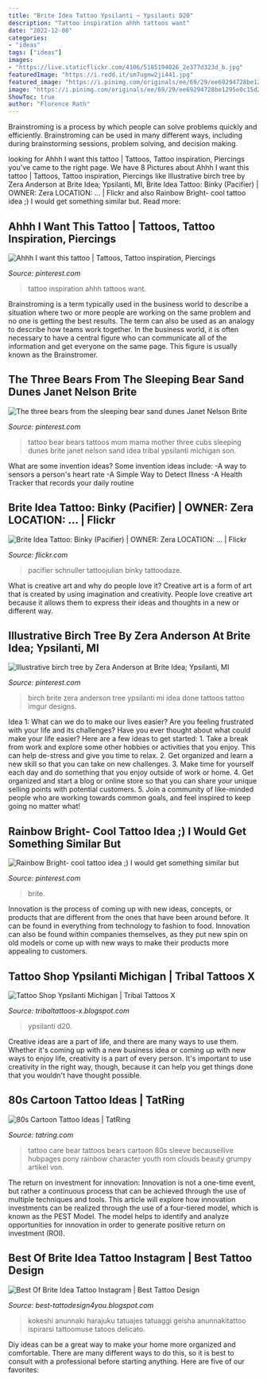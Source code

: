 ```yaml
---
title: "Brite Idea Tattoo Ypsilanti ~ Ypsilanti D20"
description: "Tattoo inspiration ahhh tattoos want"
date: "2022-12-08"
categories:
- "ideas"
tags: ["ideas"]
images:
- "https://live.staticflickr.com/4106/5185194026_2e377d323d_b.jpg"
featuredImage: "https://i.redd.it/sm7ugmw2ji441.jpg"
featured_image: "https://i.pinimg.com/originals/ee/69/29/ee69294728be1295e0c15d24f2eb0f18.jpg"
image: "https://i.pinimg.com/originals/ee/69/29/ee69294728be1295e0c15d24f2eb0f18.jpg"
ShowToc: true
author: "Florence Rath"
---
```



Brainstroming is a process by which people can solve problems quickly and efficiently. Brainstroming can be used in many different ways, including during brainstorming sessions, problem solving, and decision making.

	

		
looking for Ahhh I want this tattoo | Tattoos, Tattoo inspiration, Piercings you've came to the right page. We have 8 Pictures about Ahhh I want this tattoo | Tattoos, Tattoo inspiration, Piercings like Illustrative birch tree by Zera Anderson at Brite Idea; Ypsilanti, MI, Brite Idea Tattoo: Binky (Pacifier) | OWNER: Zera LOCATION: … | Flickr and also Rainbow Bright- cool tattoo idea ;) I would get something similar but. Read more:
		
    
## Ahhh I Want This Tattoo | Tattoos, Tattoo Inspiration, Piercings

<img loading=lazy src="https://i.pinimg.com/originals/4a/9e/df/4a9edf758b418d83e7e5ec65f447771f.jpg" onerror="this.onerror=null;this.src='https://tse2.mm.bing.net/th?id=OIP.HA5fdiKEganOC1DUFj3uFgHaJ4&amp;pid=15.1';" alt="Ahhh I want this tattoo | Tattoos, Tattoo inspiration, Piercings">

_Source: pinterest.com_

>tattoo inspiration ahhh tattoos want. 

	

Brainstroming is a term typically used in the business world to describe a situation where two or more people are working on the same problem and no one is getting the best results. The term can also be used as an analogy to describe how teams work together. In the business world, it is often necessary to have a central figure who can communicate all of the information and get everyone on the same page. This figure is usually known as the Brainstromer.

    
## The Three Bears From The Sleeping Bear Sand Dunes Janet Nelson Brite

<img loading=lazy src="https://s-media-cache-ak0.pinimg.com/originals/2c/b2/e0/2cb2e0387a60944cc5685288d1485140.jpg" onerror="this.onerror=null;this.src='https://tse3.mm.bing.net/th?id=OIP.za4yzXj_2aI1r_LGIGaEdwHaHq&amp;pid=15.1';" alt="The three bears from the sleeping bear sand dunes Janet Nelson Brite">

_Source: pinterest.com_

>tattoo bear bears tattoos mom mama mother three cubs sleeping dunes brite janet nelson sand idea tribal ypsilanti michigan son. 

	

What are some invention ideas?
Some invention ideas include:
-A way to sensors a person's heart rate 
-A Simple Way to Detect Illness 
-A Health Tracker that records your daily routine

    
## Brite Idea Tattoo: Binky (Pacifier) | OWNER: Zera LOCATION: … | Flickr

<img loading=lazy src="https://live.staticflickr.com/4106/5185194026_2e377d323d_b.jpg" onerror="this.onerror=null;this.src='https://tse4.mm.bing.net/th?id=OIP.trU86cXKYUULDNdp4oiGHQHaFj&amp;pid=15.1';" alt="Brite Idea Tattoo: Binky (Pacifier) | OWNER: Zera LOCATION: … | Flickr">

_Source: flickr.com_

>pacifier schnuller tattoojulian binky tattoodaze. 

	

What is creative art and why do people love it?
Creative art is a form of art that is created by using imagination and creativity. People love creative art because it allows them to express their ideas and thoughts in a new or different way.

    
## Illustrative Birch Tree By Zera Anderson At Brite Idea; Ypsilanti, MI

<img loading=lazy src="https://i.pinimg.com/originals/49/73/8e/49738e39c06e3e9603d34ec425341ad0.jpg" onerror="this.onerror=null;this.src='https://tse4.mm.bing.net/th?id=OIP.bq9xes5q-jMwHLyI-L5GbgHaK9&amp;pid=15.1';" alt="Illustrative birch tree by Zera Anderson at Brite Idea; Ypsilanti, MI">

_Source: pinterest.com_

>birch brite zera anderson tree ypsilanti mi idea done tattoos tattoo imgur designs. 

	

Idea 1: What can we do to make our lives easier?
Are you feeling frustrated with your life and its challenges? Have you ever thought about what could make your life easier? Here are a few ideas to get started: 1. Take a break from work and explore some other hobbies or activities that you enjoy. This can help de-stress and give you time to relax. 2. Get organized and learn a new skill so that you can take on new challenges. 3. Make time for yourself each day and do something that you enjoy outside of work or home. 4. Get organized and start a blog or online store so that you can share your unique selling points with potential customers. 5. Join a community of like-minded people who are working towards common goals, and feel inspired to keep going no matter what! 
    
## Rainbow Bright- Cool Tattoo Idea ;) I Would Get Something Similar But

<img loading=lazy src="https://i.pinimg.com/originals/ee/69/29/ee69294728be1295e0c15d24f2eb0f18.jpg" onerror="this.onerror=null;this.src='https://tse3.mm.bing.net/th?id=OIP.OlIyM5nLm35qONhH21-VMwHaJ4&amp;pid=15.1';" alt="Rainbow Bright- cool tattoo idea ;) I would get something similar but">

_Source: pinterest.com_

>brite. 

	

Innovation is the process of coming up with new ideas, concepts, or products that are different from the ones that have been around before. It can be found in everything from technology to fashion to food. Innovation can also be found within companies themselves, as they put new spin on old models or come up with new ways to make their products more appealing to customers.

    
## Tattoo Shop Ypsilanti Michigan | Tribal Tattoos X

<img loading=lazy src="https://i.redd.it/sm7ugmw2ji441.jpg" onerror="this.onerror=null;this.src='https://tse4.mm.bing.net/th?id=OIP.VVwv6bk28oOz1rX-gJ8UzAHaHa&amp;pid=15.1';" alt="Tattoo Shop Ypsilanti Michigan | Tribal Tattoos X">

_Source: tribaltattoos-x.blogspot.com_

>ypsilanti d20. 

	

Creative ideas are a part of life, and there are many ways to use them. Whether it's coming up with a new business idea or coming up with new ways to enjoy life, creativity is a part of every person. It's important to use creativity in the right way, though, because it can help you get things done that you wouldn't have thought possible.

    
## 80s Cartoon Tattoo Ideas | TatRing

<img loading=lazy src="https://usercontent2.hubstatic.com/5228461.jpg" onerror="this.onerror=null;this.src='https://tse4.mm.bing.net/th?id=OIP.m_RERSNIPCIsexArvWCUbgHaJ7&amp;pid=15.1';" alt="80s Cartoon Tattoo Ideas | TatRing">

_Source: tatring.com_

>tattoo care bear tattoos bears cartoon 80s sleeve becauseilive hubpages pony rainbow character youth rom clouds beauty grumpy artikel von. 

	

The return on investment for innovation:
Innovation is not a one-time event, but rather a continuous process that can be achieved through the use of multiple techniques and tools. This article will explore how innovation investments can be realized through the use of a four-tiered model, which is known as the PEST Model. The model helps to identify and analyze opportunities for innovation in order to generate positive return on investment (ROI).

    
## Best Of Brite Idea Tattoo Instagram | Best Tattoo Design

<img loading=lazy src="https://i.pinimg.com/originals/d2/e0/19/d2e019af666bd8bf1e1b4fd4d6e8bf59.jpg" onerror="this.onerror=null;this.src='https://tse1.mm.bing.net/th?id=OIP.Yr4n0YkoHCY4_Vh0gg_FQAHaJQ&amp;pid=15.1';" alt="Best Of Brite Idea Tattoo Instagram | Best Tattoo Design">

_Source: best-tattodesign4you.blogspot.com_

>kokeshi anunnaki harajuku tatuajes tatuaggi geisha anunnakitattoo ispirarsi tattoomuse tatoos delicato. 

	

Diy ideas can be a great way to make your home more organized and comfortable. There are many different ways to do this, so it is best to consult with a professional before starting anything. Here are five of our favorites: 

